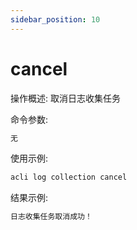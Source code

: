 ```yaml
---
sidebar_position: 10
---
```


# cancel
操作概述: 取消日志收集任务

命令参数:
```bash
无
```

使用示例:
```bash
acli log collection cancel
```

结果示例:
```bash
日志收集任务取消成功！
```